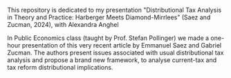 This repository is dedicated to my presentation "Distributional Tax Analysis in Theory and Practice: Harberger Meets Diamond-Mirrlees" (Saez and Zucman, 2024), with Alexandra Anghel 

In Public Economics class (taught by Prof. Stefan Pollinger) we made a one-hour presentation of this very recent article by Emmanuel Saez and Gabriel Zucman. 
The authors present issues associated with usual distributional tax analysis and propose a brand new framework, to analyse current-tax and tax reform distributional implications.
